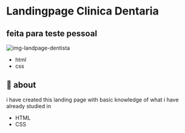 # Landingpage Clinica Dentaria
## feita para teste pessoal 

![img-landpage-dentista](https://github.com/dorffdaniel/dentista/assets/157518994/e0ea3306-a3e2-4b7d-9310-c79949bea51e)

- html
- css
  

## 📂 about
i have created this landing page with basic knowledge of what i have already studied in  
- HTML
- CSS
